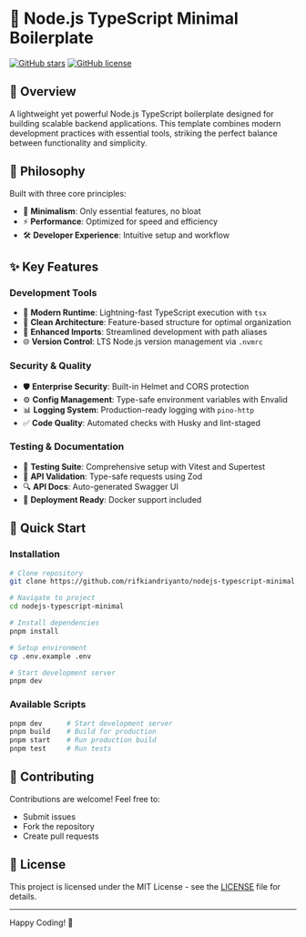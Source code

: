 # 🚀 Node.js TypeScript Minimal Boilerplate

[![GitHub stars](https://img.shields.io/github/stars/rifkiandriyanto/nodejs-typescript-minimal)](https://github.com/rifkiandriyanto/nodejs-typescript-minimal/stargazers)
[![GitHub license](https://img.shields.io/github/license/rifkiandriyanto/nodejs-typescript-minimal)](https://github.com/rifkiandriyanto/nodejs-typescript-minimal/blob/main/LICENSE)

## 🎯 Overview

A lightweight yet powerful Node.js TypeScript boilerplate designed for building scalable backend applications. This template combines modern development practices with essential tools, striking the perfect balance between functionality and simplicity.

## 🎨 Philosophy

Built with three core principles:
- 🎯 **Minimalism**: Only essential features, no bloat
- ⚡ **Performance**: Optimized for speed and efficiency
- 🛠️ **Developer Experience**: Intuitive setup and workflow

## ✨ Key Features

### Development Tools
- 🔄 **Modern Runtime**: Lightning-fast TypeScript execution with `tsx`
- 📁 **Clean Architecture**: Feature-based structure for optimal organization
- 🔗 **Enhanced Imports**: Streamlined development with path aliases
- 🌐 **Version Control**: LTS Node.js version management via `.nvmrc`

### Security & Quality
- 🛡️ **Enterprise Security**: Built-in Helmet and CORS protection
- ⚙️ **Config Management**: Type-safe environment variables with Envalid
- 📊 **Logging System**: Production-ready logging with `pino-http`
- ✅ **Code Quality**: Automated checks with Husky and lint-staged

### Testing & Documentation
- 🧪 **Testing Suite**: Comprehensive setup with Vitest and Supertest
- 📝 **API Validation**: Type-safe requests using Zod
- 🔍 **API Docs**: Auto-generated Swagger UI
- 🐳 **Deployment Ready**: Docker support included

## 🚀 Quick Start

### Installation

```bash
# Clone repository
git clone https://github.com/rifkiandriyanto/nodejs-typescript-minimal.git

# Navigate to project
cd nodejs-typescript-minimal

# Install dependencies
pnpm install

# Setup environment
cp .env.example .env

# Start development server
pnpm dev
```

### Available Scripts

```bash
pnpm dev      # Start development server
pnpm build    # Build for production
pnpm start    # Run production build
pnpm test     # Run tests
```

## 🤝 Contributing

Contributions are welcome! Feel free to:
- Submit issues
- Fork the repository
- Create pull requests

## 📝 License

This project is licensed under the MIT License - see the [LICENSE](LICENSE) file for details.

---

Happy Coding! 🎉